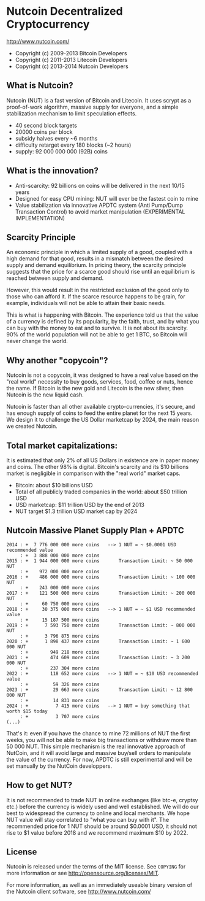 Nutcoin Decentralized Cryptocurrency 
====================================

http://www.nutcoin.com/

- Copyright (c) 2009-2013 Bitcoin Developers
- Copyright (c) 2011-2013 Litecoin Developers
- Copyright (c) 2013-2014 Nutcoin Developers


What is Nutcoin?
----------------

Nutcoin (NUT) is a fast version of Bitcoin and Litecoin. It uses scrypt as a proof-of-work algorithm, massive supply for everyone, and a simple stabilization mechanism to limit speculation effects.
 - 40 second block targets
 - 20000 coins per block
 - subsidy halves every ~6 months
 - difficulty retarget every 180 blocks (~2 hours)
 - supply: 92 000 000 000 (92B) coins

What is the innovation?
-----------------------

 - Anti-scarcity: 92 billions on coins will be delivered in the next 10/15 years
 - Designed for easy CPU mining: NUT will ever be the fastest coin to mine
 - Value stabilization via innovative APDTC system (Anti Pump/Dump Transaction Control) to avoid market manipulation (EXPERIMENTAL IMPLEMENTATION)


Scarcity Principle
------------------

An economic principle in which a limited supply of a good, coupled with a high demand for that good, results in a mismatch between the desired supply and demand equilibrium. In pricing theory, the scarcity principle suggests that the price for a scarce good should rise until an equilibrium is reached between supply and demand.

However, this would result in the restricted exclusion of the good only to those who can afford it. If the scarce resource happens to be grain, for example, individuals will not be able to attain their basic needs.

This is what is happening with Bitcoin. The experience told us that the value of a currency is defined by its popularity, by the faith, trust, and by what you can buy with the money to eat and to survive. It is not about its scarcity.
90% of the world population will not be able to get 1 BTC, so Bitcoin will never change the world.

Why another "copycoin"?
-----------------------

Nutcoin is not a copycoin, it was designed to have a real value based on the "real world" necessity to buy goods, services, food, coffee or nuts, hence the name.
If Bitcoin is the new gold and Litecoin is the new silver, then Nutcoin is the new liquid cash.

Nutcoin is faster than all other available crypto-currencies, it's secure, and has enough supply of coins to feed the entire planet for the next 15 years.
We design it to challenge the US Dollar marketcap by 2024, the main reason we created Nutcoin.

Total market capitalizations:
-----------------------------

It is estimated that only 2% of all US Dollars in existence are in paper money and coins. The other 98% is digital.
Bitcoin's scarcity and its $10 billions market is negligible in comparison with the "real world" market caps.

 - Bitcoin: about $10 billions USD
 - Total of all publicly traded companies in the world: about $50 trillion USD
 - USD marketcap: $11 trillion USD by the end of 2013
 - NUT target $1.3 trillion USD market cap by 2024

Nutcoin Massive Planet Supply Plan + APDTC
------------------------------------------

    2014 : +  7 776 000 000 more coins   --> 1 NUT = ~ $0.0001 USD recommended value
         : +  3 888 000 000 more coins
    2015 : +  1 944 000 000 more coins       Transaction Limit: ~ 50 000 NUT
         : +    972 000 000 more coins
    2016 : +    486 000 000 more coins       Transaction Limit: ~ 100 000 NUT
         : +    243 000 000 more coins
    2017 : +    121 500 000 more coins       Transaction Limit: ~ 200 000 NUT
         : +     60 750 000 more coins
    2018 : +     30 375 000 more coins   --> 1 NUT = ~ $1 USD recommended value
         : +     15 187 500 more coins
    2019 : +      7 593 750 more coins       Transaction Limit: ~ 800 000 NUT
         : +      3 796 875 more coins
    2020 : +      1 898 437 more coins       Transaction Limit: ~ 1 600 000 NUT
         : +        949 218 more coins
    2021 : +        474 609 more coins       Transaction Limit: ~ 3 200 000 NUT
         : +        237 304 more coins
    2022 : +        118 652 more coins   --> 1 NUT = ~ $10 USD recommended value
         : +         59 326 more coins
    2023 : +         29 663 more coins       Transaction Limit: ~ 12 800 000 NUT
         : +         14 831 more coins
    2024 : +          7 415 more coins   --> 1 NUT = buy something that worth $15 today
         : +          3 707 more coins
    (...)

That's it: even if you have the chance to mine 72 millions of NUT the first weeks, you will not be able to make big transactions or withdraw more than 50 000 NUT.
This simple mechanism is the real innovative approach of NutCoin, and it will avoid large and massive buy/sell orders to manipulate the value of the currency.
For now, APDTC is still experimental and will be set manually by the NutCoin developpers.

How to get NUT?
---------------

It is not recommended to trade NUT in online exchanges (like btc-e, cryptsy etc.) before the currency is widely used and well established.
We will do our best to widespread the currency to online and local merchants. We hope NUT value will stay correlated to "what you can buy with it".
The recommended price for 1 NUT should be around $0.0001 USD, it should not rise to $1 value before 2018 and we recommend maximum $10 by 2022.

License
-------

Nutcoin is released under the terms of the MIT license. See `COPYING` for more
information or see http://opensource.org/licenses/MIT.


For more information, as well as an immediately useable binary version of
the Nutcoin client software, see http://www.nutcoin.com/
